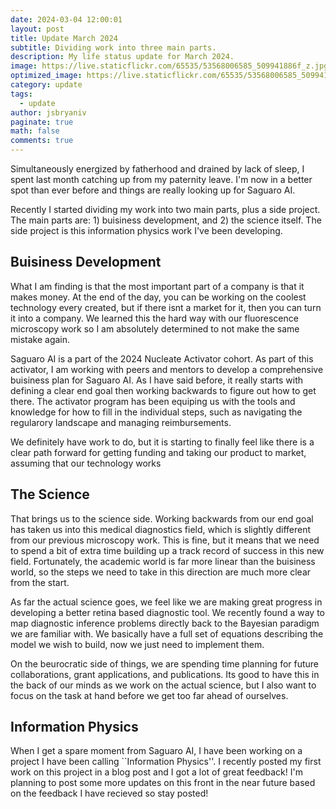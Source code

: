 ```yaml
---
date: 2024-03-04 12:00:01
layout: post
title: Update March 2024
subtitle: Dividing work into three main parts.
description: My life status update for March 2024.
image: https://live.staticflickr.com/65535/53568006585_509941886f_z.jpg
optimized_image: https://live.staticflickr.com/65535/53568006585_509941886f_z.jpg
category: update
tags:
  - update
author: jsbryaniv
paginate: true
math: false
comments: true
---
```


Simultaneously energized by fatherhood and drained by lack of sleep, I spent last month catching up from my paternity leave. I'm now in a better spot than ever before and things are really looking up for Saguaro AI.

Recently I started dividing my work into two main parts, plus a side project. The main parts are: 1) buisiness development, and 2) the science itself. The side project is this information physics work I've been developing.

## Buisiness Development

What I am finding is that the most important part of a company is that it makes money. At the end of the day, you can be working on the coolest technology every created, but if there isnt a market for it, then you can turn it into a company. We learned this the hard way with our fluorescence microscopy work so I am absolutely determined to not make the same mistake again.

Saguaro AI is a part of the 2024 Nucleate Activator cohort. As part of this activator, I am working with peers and mentors to develop a comprehensive buisiness plan for Saguaro AI. As I have said before, it really starts with defining a clear end goal then working backwards to figure out how to get there. The activator program has been equiping us with the tools and knowledge for how to fill in the individual steps, such as navigating the regularory landscape and managing reimbursements.

We definitely have work to do, but it is starting to finally feel like there is a clear path forward for getting funding and taking our product to market, assuming that our technology works

## The Science

That brings us to the science side. Working backwards from our end goal has taken us into this medical diagnostics field, which is slightly different from our previous microscopy work. This is fine, but it means that we need to spend a bit of extra time building up a track record of success in this new field. Fortunately, the academic world is far more linear than the buisiness world, so the steps we need to take in this direction are much more clear from the start.

As far the actual science goes, we feel like we are making great progress in developing a better retina based diagnostic tool. We recently found a way to map diagnostic inference problems directly back to the Bayesian paradigm we are familiar with. We basically have a full set of equations describing the model we wish to build, now we just need to implement them.

On the beurocratic side of things, we are spending time planning for future collaborations, grant applications, and publications. Its good to have this in the back of our minds as we work on the actual science, but I also want to focus on the task at hand before we get too far ahead of ourselves.

## Information Physics

When I get a spare moment from Saguaro AI, I have been working on a project I have been calling ``Information Physics''. I recently posted my first work on this project in a blog post and I got a lot of great feedback! I'm planning to post some more updates on this front in the near future based on the feedback I have recieved so stay posted!
